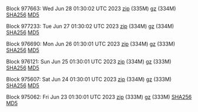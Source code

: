 Block 977663: Wed Jun 28 01:30:02 UTC 2023 [zip](https://files.01coin.io/mainnet/2023-06-28/bootstrap.dat.zip) (335M) [gz](https://files.01coin.io/mainnet/2023-06-28/bootstrap.dat.tar.gz) (334M) [SHA256](https://files.01coin.io/mainnet/2023-06-28/sha256.txt) [MD5](https://files.01coin.io/mainnet/2023-06-28/md5.txt)

Block 977233: Tue Jun 27 01:30:02 UTC 2023 [zip](https://files.01coin.io/mainnet/2023-06-27/bootstrap.dat.zip) (334M) [gz](https://files.01coin.io/mainnet/2023-06-27/bootstrap.dat.tar.gz) (334M) [SHA256](https://files.01coin.io/mainnet/2023-06-27/sha256.txt) [MD5](https://files.01coin.io/mainnet/2023-06-27/md5.txt)

Block 976690: Mon Jun 26 01:30:01 UTC 2023 [zip](https://files.01coin.io/mainnet/2023-06-26/bootstrap.dat.zip) (334M) [gz](https://files.01coin.io/mainnet/2023-06-26/bootstrap.dat.tar.gz) (333M) [SHA256](https://files.01coin.io/mainnet/2023-06-26/sha256.txt) [MD5](https://files.01coin.io/mainnet/2023-06-26/md5.txt)

Block 976121: Sun Jun 25 01:30:01 UTC 2023 [zip](https://files.01coin.io/mainnet/2023-06-25/bootstrap.dat.zip) (334M) [gz](https://files.01coin.io/mainnet/2023-06-25/bootstrap.dat.tar.gz) (333M) [SHA256](https://files.01coin.io/mainnet/2023-06-25/sha256.txt) [MD5](https://files.01coin.io/mainnet/2023-06-25/md5.txt)

Block 975607: Sat Jun 24 01:30:01 UTC 2023 [zip](https://files.01coin.io/mainnet/2023-06-24/bootstrap.dat.zip) (334M) [gz](https://files.01coin.io/mainnet/2023-06-24/bootstrap.dat.tar.gz) (333M) [SHA256](https://files.01coin.io/mainnet/2023-06-24/sha256.txt) [MD5](https://files.01coin.io/mainnet/2023-06-24/md5.txt)

Block 975062: Fri Jun 23 01:30:01 UTC 2023 [zip](https://files.01coin.io/mainnet/2023-06-23/bootstrap.dat.zip) (333M) [gz](https://files.01coin.io/mainnet/2023-06-23/bootstrap.dat.tar.gz) (333M) [SHA256](https://files.01coin.io/mainnet/2023-06-23/sha256.txt) [MD5](https://files.01coin.io/mainnet/2023-06-23/md5.txt)
